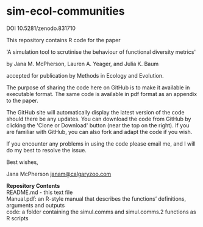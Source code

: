 # sim-ecol-communities

DOI 10.5281/zenodo.831710

This repository contains R code for the paper

'A simulation tool to scrutinise the behaviour of functional diversity metrics'

by Jana M. McPherson, Lauren A. Yeager, and Julia K. Baum

accepted for publication by Methods in Ecology and Evolution. 


The purpose of sharing the code here on GitHub is to make it available in executable format. The same code is available in pdf format as an appendix to the paper.

The GitHub site will automatically display the latest version of the code should there be any updates. You can download the code from GitHub by clicking the 'Clone or Download' button (near the top on the right). If you are familiar with GitHub, you can also fork and adapt the code if you wish.

If you encounter any problems in using the code please email me, and I will do my best to resolve the issue. 

Best wishes,

Jana McPherson
janam@calgaryzoo.com

**Repository Contents**  
README.md - this text file  
Manual.pdf: an R-style manual that describes the functions’ definitions, arguments and outputs  
code: a folder containing the simul.comms and simul.comms.2 functions as R scripts  
